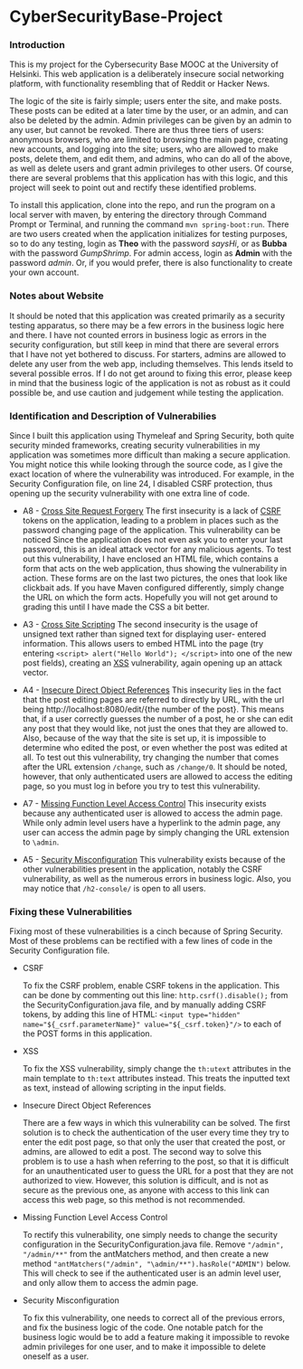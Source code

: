 # CyberSecurityBase-Project

### Introduction

This is my project for the Cybersecurity Base MOOC at the University of Helsinki. This web application is a deliberately insecure social networking platform, with functionality resembling that of Reddit or Hacker News. 

The logic of the site is fairly simple; users enter the site, and make posts. These posts can be edited at a later time by the user, or an admin, and can also be deleted by the admin. Admin privileges can be given by an admin to any user, but cannot be revoked. There are thus three tiers of users: anonymous browsers, who are limited to browsing the main page, creating new accounts, and logging into the site; users, who are allowed to make posts, delete them, and edit them, and admins, who can do all of the above, as well as delete users and grant admin privileges to other users. Of course, there are several problems that this application has with this logic, and this project will seek to point out and rectify these identified problems. 

To install this application, clone into the repo, and run the program on a local server with maven, by entering the directory through Command Prompt or Terminal, and running the command `mvn spring-boot:run`. There are two users created when the application initializes for testing purposes, so to do any testing, login as **Theo** with the password *saysHi*, or as **Bubba** with the password *GumpShrimp*. For admin access, login as **Admin** with the password *admin*. Or, if you would prefer, there is also functionality to create your own account.

### Notes about Website

It should be noted that this application was created primarily as a security testing apparatus, so there may be a few errors in the business logic here and there. I have not counted errors in business logic as errors in the security configuration, but still keep in mind that there are several errors that I have not yet bothered to discuss. For starters, admins are allowed to delete any user from the web app, including themselves. This lends itseld to several possible erros. If I do not get around to fixing this error, please keep in mind that the business logic of the application is not as robust as it could possible be, and use caution and judgement while testing the application.

### Identification and Description of Vulnerabilies

Since I built this application using Thymeleaf and Spring Security, both quite security minded frameworks, creating security vulnerabilities in my application was sometimes more difficult than making a secure application. You might notice this while looking through the source code, as I give the exact location of where the vulnerability was introduced. For example, in the Security Configuration file, on line 24, I disabled CSRF protection, thus opening up the security vulnerability with one extra line of code. 

* A8 - [Cross Site Request Forgery](https://www.owasp.org/index.php/Top_10_2013-A8-Cross-Site_Request_Forgery_(CSRF))
The first insecurity is a lack of [CSRF](https://www.owasp.org/index.php/Top_10_2013-A8-Cross-Site_Request_Forgery_(CSRF)) tokens on the application, leading to a problem in places such as the password changing page of the application. This vulnerability can be noticed Since the application does not even ask you to enter your last password, this is an ideal attack vector for any malicious agents. To test out this vulnerability, I have enclosed an HTML file, which contains a form that acts on the web application, thus showing the vulnerability in action. These forms are on the last two pictures, the ones that look like clickbait ads. If you have Maven configured differently, simply change the URL on which the form acts. Hopefully you will not get around to grading this until I have made the CSS a bit better. 

* A3 - [Cross Site Scripting](https://www.owasp.org/index.php/Top_10_2013-A3-Cross-Site_Scripting_(XSS))
The second insecurity is the usage of unsigned text rather than signed text for displaying user- entered information. This allows users to embed HTML into the page (try entering `<script> alert("Hello World"); </script>` into one of the new post fields), creating an [XSS](https://www.owasp.org/index.php/Top_10_2013-A3-Cross-Site_Scripting_(XSS)) vulnerability, again opening up an attack vector.

* A4 - [Insecure Direct Object References](https://www.owasp.org/index.php/Top_10_2013-A4-Insecure_Direct_Object_References)
This insecurity lies in the fact that the post editing pages are referred to directly by URL, with the url being http://localhost:8080/edit/{the number of the post}. This means that, if a user correctly guesses the number of a post, he or she can edit any post that they would like, not just the ones that they are allowed to. Also, because of the way that the site is set up, it is impossible to determine who edited the post, or even whether the post was edited at all. To test out this vulnerability, try changing the number that comes after the URL extension `/change`, such as `/change/0`. It should be noted, however, that only authenticated users are allowed to access the editing page, so you must log in before you try to test this vulnerability.

* A7 - [Missing Function Level Access Control](https://www.owasp.org/index.php/Top_10_2013-A7-Missing_Function_Level_Access_Control)
This insecurity exists because any authenticated user is allowed to access the admin page. While only admin level users have a hyperlink to the admin page, any user can access the admin page by simply changing the URL extension to `\admin`.

* A5 - [Security Misconfiguration](https://www.owasp.org/index.php/Top_10_2013-A5-Security_Misconfiguration)
This vulnerability exists because of the other vulnerabilities present in the application, notably the CSRF vulnerability, as well as the numerous errors in business logic. Also, you may notice that `/h2-console/` is open to all users. 

### Fixing these Vulnerabilities

Fixing most of these vulnerabilities is a cinch because of Spring Security. Most of these problems can be rectified with a few lines of code in the Security Configuration file.
* CSRF
   
   To fix the CSRF problem, enable CSRF tokens in the application. This can be done by commenting out this line: `http.csrf().disable();` from the SecurityConfiguration.java file, and by manually adding CSRF tokens, by adding this line of HTML: `<input type="hidden" name="${_csrf.parameterName}" value="${_csrf.token}"/>` to each of the POST forms in this application.

* XSS 

   To fix the XSS vulnerability, simply change the `th:utext` attributes in the main template to `th:text` attributes instead.   This treats the inputted text as text, instead of allowing scripting in the input fields.
   
* Insecure Direct Object References

	There are a few ways in which this vulnerability can be solved. The first solution is to check the authentication of the user every time they try to enter the edit post page, so that only the user that created the post, or admins, are allowed to edit a post. The second way to solve this problem is to use a hash when referring to the post, so that it is difficult for an unauthenticated user to guess the URL for a post that they are not authorized to view. However, this solution is difficult, and is not as secure as the previous one, as anyone with access to this link can access this web page, so this method is not recommended. 

* Missing Function Level Access Control

	To rectify this vulnerability, one simply needs to change the security configuration in the SecurityConfiguration.java file. Remove `"/admin", "/admin/**"` from the antMatchers method, and then create a new method `"antMatchers("/admin", "\admin/**").hasRole("ADMIN")` below. This will check to see if the authenticated user is an admin level user, and only allow them to access the admin page. 

* Security Misconfiguration

	To fix this vulnerability, one needs to correct all of the previous errors, and fix the business logic of the code. One notable patch for the business logic would be to add a feature making it impossible to revoke admin privileges for one user, and to make it impossible to delete oneself as a user.